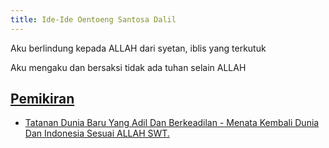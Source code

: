 ```yaml
---
title: Ide-Ide Oentoeng Santosa Dalil
---
```


Aku berlindung kepada ALLAH dari syetan, iblis yang terkutuk

Aku mengaku dan bersaksi tidak ada tuhan selain ALLAH

## [Pemikiran](/pemikiran)
- [Tatanan Dunia Baru Yang Adil Dan Berkeadilan - Menata Kembali Dunia Dan Indonesia Sesuai ALLAH SWT.](/pemikiran/tatanan-dunia-baru)

